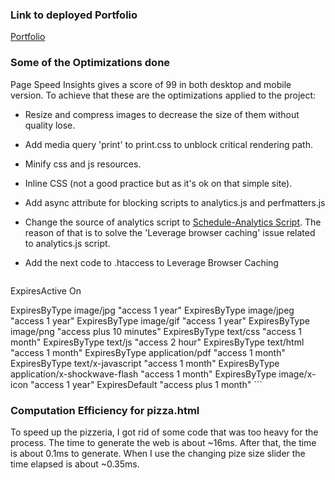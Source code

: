 ### Link to deployed Portfolio

<a href="http://lab.onclud.com/udportfolio">Portfolio</a>

### Some of the Optimizations done

Page Speed Insights gives a score of 99 in both desktop and mobile version. To achieve that these are the optimizations applied to the project:

* Resize and compress images to decrease the size of them without quality lose.
* Add media query 'print' to print.css to unblock critical rendering path.
* Minify css and js resources.
* Inline CSS (not a good practice but as it's ok on that simple site).
* Add async attribute for blocking scripts to analytics.js and perfmatters.js
* Change the source of analytics script to <a href="http://sourceforge.net/projects/schedule-analytics/">Schedule-Analytics Script</a>. The reason of that is to solve the 'Leverage browser caching' issue related to analytics.js script.
* Add the next code to .htaccess to Leverage Browser Caching

	```<IfModule mod_expires.c>
ExpiresActive On

ExpiresByType image/jpg "access 1 year"
ExpiresByType image/jpeg "access 1 year"
ExpiresByType image/gif "access 1 year"
ExpiresByType image/png "access plus 10 minutes"
ExpiresByType text/css "access 1 month"
ExpiresByType text/js "access 2 hour"
ExpiresByType text/html "access 1 month"
ExpiresByType application/pdf "access 1 month"
ExpiresByType text/x-javascript "access 1 month"
ExpiresByType application/x-shockwave-flash "access 1 month"
ExpiresByType image/x-icon "access 1 year"
ExpiresDefault "access plus 1 month"
</IfModule>
	```
### Computation Efficiency for pizza.html

To speed up the pizzeria, I got rid of some code that was too heavy for the process. The time to generate the web is about ~16ms. After that, the time is about 0.1ms to generate. When I use the changing pize size slider the time elapsed is about ~0.35ms.